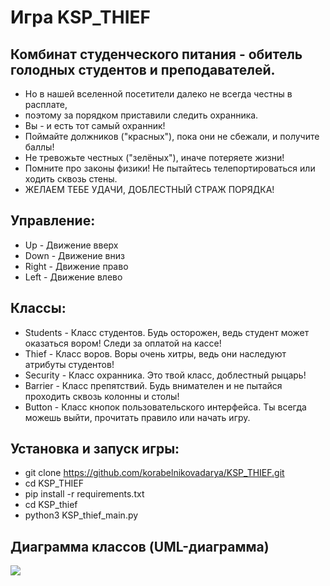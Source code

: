 # Игра KSP_THIEF

## Комбинат студенческого питания - обитель голодных студентов и преподавателей. 

- Но в нашей вселенной посетители далеко не всегда честны в расплате,
- поэтому за порядком приставили следить охранника.
- Вы - и есть тот самый охранник!
- Поймайтe должников ("красных"),  пока они не сбежали, и получите баллы!
- Не тревожьте честных ("зелёных"), иначе потеряете жизни!
- Помните про законы физики! Не пытайтесь телепортироваться или ходить сквозь стены.
- ЖЕЛАЕМ ТЕБЕ УДАЧИ, ДОБЛЕСТНЫЙ СТРАЖ ПОРЯДКА!

## Управление:

- Up - Движение вверх
- Down - Движение вниз
- Right - Движение право
- Left - Движение влево

## Классы:

- Students - Класс студентов. Будь осторожен, ведь студент может оказаться вором! Следи за оплатой на кассе!
- Thief - Класс воров. Воры очень хитры, ведь они наследуют атрибуты студентов!
- Security - Класс охранника. Это твой класс, доблестный рыцарь! 
- Barrier - Класс препятствий. Будь внимателен и не пытайся проходить сквозь колонны и столы!
- Button - Класс кнопок пользовательского интерфейса. Ты всегда можешь выйти, прочитать правило или начать игру.

## Установка и запуск игры:

- git clone https://github.com/korabelnikovadarya/KSP_THIEF.git
- cd KSP_THIEF
- pip install -r requirements.txt
- cd KSP_thief
- python3 KSP_thief_main.py

## Диаграмма классов (UML-диаграмма)

![](https://github.com/korabelnikovadarya/KSP_THIEF/blob/main/UMLdiagram.png)











